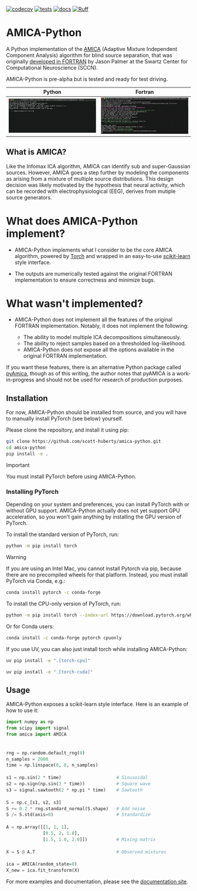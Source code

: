 [![codecov](https://codecov.io/github/scott-huberty/amica-python/graph/badge.svg?token=Gt7dvyE9mL)](https://codecov.io/github/scott-huberty/amica-python)
[![tests](https://github.com/scott-huberty/amica-python/actions/workflows/ci.yaml/badge.svg?branch=main)](https://github.com/scott-huberty/amica-python/actions/workflows/ci.yaml)
[![docs](https://img.shields.io/github/actions/workflow/status/scott-huberty/amica-python/circleci_redirect.yml?label=Docs)](https://dl.circleci.com/status-badge/redirect/gh/scott-huberty/amica-python/tree/main)
[![Ruff](https://img.shields.io/endpoint?url=https://raw.githubusercontent.com/astral-sh/ruff/main/assets/badge/v2.json)](https://github.com/astral-sh/ruff)

# AMICA-Python

A Python implementation of the [AMICA](https://sccn.ucsd.edu/~jason/amica_a.pdf) (Adaptive Mixture Independent Component Analysis) algorithm for blind source separation, that was originally [developed in FORTRAN](https://github.com/sccn/amica) by Jason Palmer at the Swartz Center for Computational Neuroscience (SCCN).

AMICA-Python is pre-alpha but is tested and ready for test driving.

| Python | Fortran |
|--------|---------|
| <img src="https://raw.githubusercontent.com/scott-huberty/amica-python/main/docs/source/_static/amica-python.gif" width=400px /> | <img src="https://raw.githubusercontent.com/scott-huberty/amica-python/main/docs/source/_static/amica-fortran.gif" width=400px /> |

## What is AMICA?

Like the Infomax ICA algorithm, AMICA can identify sub and super-Gaussian sources. However, AMICA goes a step further by modeling the components as arising from a mixture of multiple source distributions. This design decision was likely motivated by the hypothesis that neural activity, which can be recorded with electrophysiological (EEG), derives from mutiple source generators.

# What does AMICA-Python implement?

- AMICA-Python implements what I consider to be the core AMICA algorithm, powered by [Torch](https://pytorch.org/) and wrapped in an easy-to-use [scikit-learn](https://scikit-learn.org/stable/) style interface.

- The outputs are numerically tested against the original FORTRAN implementation to ensure correctness and minimize bugs.

# What wasn't implemented?

- AMICA-Python does not implement all the features of the original FORTRAN implementation. Notably, it does not implement the following:

  - The ability to model multiple ICA decompositions simultaneously.
  - The ability to reject samples based on a thresholded log-likelihood.
  - AMICA-Python does not expose all the options available in the original FORTRAN implementation.

If you want these features, there is an alternative Python package called [pyAmica](https://github.com/neuromechanist/pyAMICA), though as of this writing, the author notes that pyAMICA is a work-in-progress and should not be used for research of production purposes.

## Installation

For now, AMICA-Python should be installed from source, and you will have to manually install
PyTorch (see below) yourself.

Please clone the repository, and install it using pip:

```bash
git clone https://github.com/scott-huberty/amica-python.git
cd amica-python
pip install -e .
```

> [!IMPORTANT]
> You must install PyTorch before using AMICA-Python.

### Installing PyTorch

Depending on your system and preferences, you can install PyTorch with or without GPU support. AMICA-Python actually does not yet support GPU acceleration, so you won't gain anything by installing the GPU version of PyTorch.


To install the standard version of PyTorch, run:

```bash
python -m pip install torch
```

>[!WARNING]
> If you are using an Intel Mac, you cannot install Pytorch via pip, because there are no precompiled wheels for that platform. Instead, you must install PyTorch via Conda, e.g.:

```bash
conda install pytorch -c conda-forge
```

To install the CPU-only version of PyTorch, run:

```bash
python -m pip install torch --index-url https://download.pytorch.org/whl/cu113
```

Or for Conda users:

```bash
conda install -c conda-forge pytorch cpuonly
```

If you use UV, you can also just install torch while installing AMICA-Python:

```bash
uv pip install -e ".[torch-cpu]"
```

```bash
uv pip install -e ".[torch-cuda]"
```

## Usage

AMICA-Python exposes a scikit-learn style interface. Here is an example of how to use it:

```python
import numpy as np
from scipy import signal
from amica import AMICA


rng = np.random.default_rng(0)
n_samples = 2000
time = np.linspace(0, 8, n_samples)

s1 = np.sin(2 * time)                     # Sinusoidal
s2 = np.sign(np.sin(3 * time))            # Square wave
s3 = signal.sawtooth(2 * np.pi * time)    # Sawtooth

S = np.c_[s1, s2, s3]
S += 0.2 * rng.standard_normal(S.shape)   # Add noise
S /= S.std(axis=0)                        # Standardize

A = np.array([[1, 1, 1],
              [0.5, 2, 1.0],
              [1.5, 1.0, 2.0]])           # Mixing matrix

X = S @ A.T                               # Observed mixtures

ica = AMICA(random_state=0)
X_new = ica.fit_transform(X)
```

For more examples and documentation, please see the [documentation site](https://scott-huberty.github.io/amica-python/).
